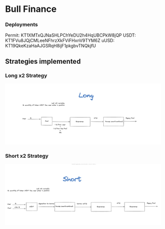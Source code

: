 # Bull Finance


### Deployments

Permit: KT1XMTxQJNaSHLPChYeDU2h4HqUBCPkW8jQP
USDT: KT1FVu8JQjCMLeeNFhrzXkFViFHxnV9TYM6Z
uUSD: KT19QkeKzaHaAJGSRqH8ijF1pkgbvTNQkjfU


## Strategies implemented

### Long x2 Strategy
<img src="illustrations/Long_implemented_strategy.png" alt="Long x2 Strategy"/>

### Short x2 Strategy
<img src="illustrations/Short_implemented_startegy.png" alt="Short x2 Strategy"/>
